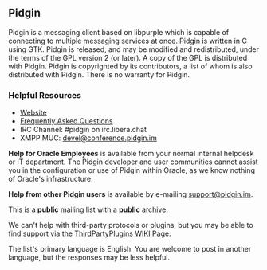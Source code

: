## Pidgin

Pidgin is a messaging client based on libpurple which is capable of connecting to multiple messaging services at once.  Pidgin is written in C using GTK.  Pidgin is released, and may be modified and redistributed,  under the terms of the GPL version 2 (or later).  A copy of the GPL is distributed with Pidgin.  Pidgin is copyrighted by its contributors, a list of whom is also distributed with Pidgin.  There is no warranty for Pidgin.

### Helpful Resources

 * [Website](https://pidgin.im)
 * [Frequently Asked Questions](https://developer.pidgin.im/wiki/FAQ)
 * IRC Channel: #pidgin on irc.libera.chat
 * XMPP MUC: devel@conference.pidgin.im

**Help for Oracle Employees** is available from your normal internal helpdesk or IT department. The Pidgin developer and user communities cannot assist you in the configuration or use of Pidgin within Oracle, as we know nothing of Oracle's infrastructure.

**Help from other Pidgin users** is available by e-mailing [support@pidgin.im](mailto:support@pidgin.im).

This is a **public** mailing list with a **public** [archive](https://pidgin.im/pipermail/support/).

We can't help with third-party protocols or plugins, but you may be able to find support via the [ThirdPartyPlugins WIKI Page](https://developer.pidgin.im/wiki/ThirdPartyPlugins).

The list's primary language is English.  You are welcome to post in another language, but the responses may be less helpful.

